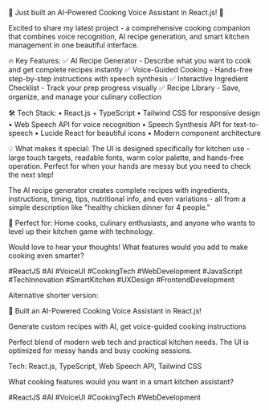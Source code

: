 🍳 Just built an AI-Powered Cooking Voice Assistant in React.js! 🤖

Excited to share my latest project - a comprehensive cooking companion that combines voice recognition, AI recipe generation, and smart kitchen management in one beautiful interface.

🔥 Key Features:
✅ AI Recipe Generator - Describe what you want to cook and get complete recipes instantly
✅ Voice-Guided Cooking - Hands-free step-by-step instructions with speech synthesis
✅ Interactive Ingredient Checklist - Track your prep progress visually
✅ Recipe Library - Save, organize, and manage your culinary collection

🛠️ Tech Stack:
• React.js + TypeScript
• Tailwind CSS for responsive design
• Web Speech API for voice recognition
• Speech Synthesis API for text-to-speech
• Lucide React for beautiful icons
• Modern component architecture

💡 What makes it special:
The UI is designed specifically for kitchen use - large touch targets, readable fonts, warm color palette, and hands-free operation. Perfect for when your hands are messy but you need to check the next step!

The AI recipe generator creates complete recipes with ingredients, instructions, timing, tips, nutritional info, and even variations - all from a simple description like "healthy chicken dinner for 4 people."

🎯 Perfect for: Home cooks, culinary enthusiasts, and anyone who wants to level up their kitchen game with technology.

Would love to hear your thoughts! What features would you add to make cooking even smarter?

#ReactJS #AI #VoiceUI #CookingTech #WebDevelopment #JavaScript #TechInnovation #SmartKitchen #UXDesign #FrontendDevelopment

Alternative shorter version:

🍳 Built an AI-Powered Cooking Voice Assistant in React.js!

Generate custom recipes with AI, get voice-guided cooking instructions

Perfect blend of modern web tech and practical kitchen needs. The UI is optimized for messy hands and busy cooking sessions.

Tech: React.js, TypeScript, Web Speech API, Tailwind CSS

What cooking features would you want in a smart kitchen assistant?

#ReactJS #AI #VoiceUI #CookingTech #WebDevelopment
